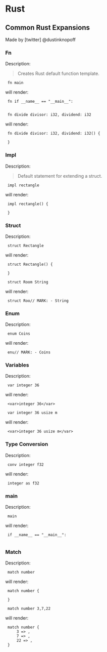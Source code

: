 # Rust

## Common Rust Expansions

Made by [twitter] @dustinknopoff



### Fn

Description:

> Creates Rust default function template.

` fn main`

will render:


```
 fn if __name__ == "__main__":
     
```

` fn divide divisor: i32, dividend: i32`

will render:


```
 fn divide divisor: i32, dividend: i32() {
     
 }
```



### Impl

Description:

> Default statement for extending a struct.

` impl rectangle`

will render:


```
 impl rectangle() {
     
 }
```



### Struct

Description:

` struct Rectangle`

will render:


```
 struct Rectangle() {
     
 }
```

` struct Room String`

will render:


```
 struct Roo// MARK: - String
```



### Enum

Description:

` enum Coins`

will render:


```
 enu// MARK: - Coins
```



### Variables

Description:

` var integer 36`

will render:


```
 <var>integer 36</var>
```

` var integer 36 usize m`

will render:


```
 <var>integer 36 usize m</var>
```



### Type Conversion

Description:

` conv integer f32`

will render:


```
 integer as f32
```



### main

Description:

` main`

will render:


```
 if __name__ == "__main__":
     
```



### Match

Description:

` match number`

will render:


```
 match number {
     
 }
```

` match number 3,7,22`

will render:


```
 match number {
     3 => ,
     7 => ,
     22 => ,
 }
```



